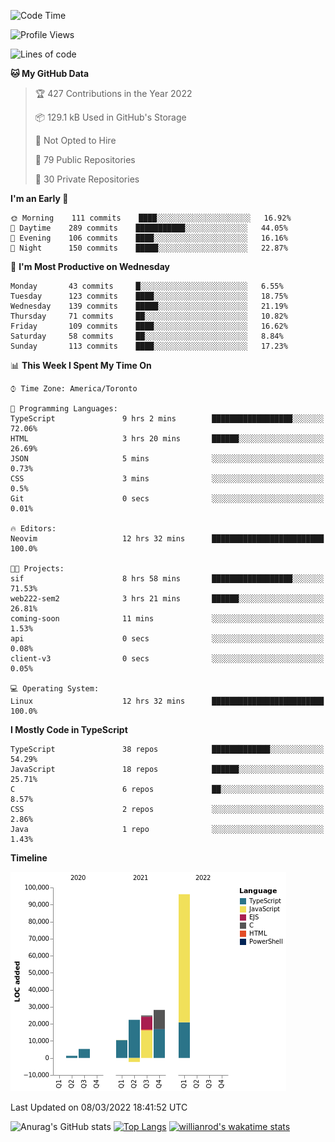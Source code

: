 <!--START_SECTION:waka-->
![Code Time](http://img.shields.io/badge/Code%20Time-176%20hrs%2011%20mins-blue)

![Profile Views](http://img.shields.io/badge/Profile%20Views-24-blue)

![Lines of code](https://img.shields.io/badge/From%20Hello%20World%20I%27ve%20Written-186%20Thousand%20lines%20of%20code-blue)

**🐱 My GitHub Data** 

> 🏆 427 Contributions in the Year 2022
 > 
> 📦 129.1 kB Used in GitHub's Storage 
 > 
> 🚫 Not Opted to Hire
 > 
> 📜 79 Public Repositories 
 > 
> 🔑 30 Private Repositories  
 > 
**I'm an Early 🐤** 

```text
🌞 Morning    111 commits    ████░░░░░░░░░░░░░░░░░░░░░   16.92% 
🌆 Daytime    289 commits    ███████████░░░░░░░░░░░░░░   44.05% 
🌃 Evening    106 commits    ████░░░░░░░░░░░░░░░░░░░░░   16.16% 
🌙 Night      150 commits    █████░░░░░░░░░░░░░░░░░░░░   22.87%

```
📅 **I'm Most Productive on Wednesday** 

```text
Monday       43 commits     █░░░░░░░░░░░░░░░░░░░░░░░░   6.55% 
Tuesday      123 commits    ████░░░░░░░░░░░░░░░░░░░░░   18.75% 
Wednesday    139 commits    █████░░░░░░░░░░░░░░░░░░░░   21.19% 
Thursday     71 commits     ██░░░░░░░░░░░░░░░░░░░░░░░   10.82% 
Friday       109 commits    ████░░░░░░░░░░░░░░░░░░░░░   16.62% 
Saturday     58 commits     ██░░░░░░░░░░░░░░░░░░░░░░░   8.84% 
Sunday       113 commits    ████░░░░░░░░░░░░░░░░░░░░░   17.23%

```


📊 **This Week I Spent My Time On** 

```text
⌚︎ Time Zone: America/Toronto

💬 Programming Languages: 
TypeScript               9 hrs 2 mins        ██████████████████░░░░░░░   72.06% 
HTML                     3 hrs 20 mins       ██████░░░░░░░░░░░░░░░░░░░   26.69% 
JSON                     5 mins              ░░░░░░░░░░░░░░░░░░░░░░░░░   0.73% 
CSS                      3 mins              ░░░░░░░░░░░░░░░░░░░░░░░░░   0.5% 
Git                      0 secs              ░░░░░░░░░░░░░░░░░░░░░░░░░   0.01%

🔥 Editors: 
Neovim                   12 hrs 32 mins      █████████████████████████   100.0%

🐱‍💻 Projects: 
sif                      8 hrs 58 mins       ██████████████████░░░░░░░   71.53% 
web222-sem2              3 hrs 21 mins       ██████░░░░░░░░░░░░░░░░░░░   26.81% 
coming-soon              11 mins             ░░░░░░░░░░░░░░░░░░░░░░░░░   1.53% 
api                      0 secs              ░░░░░░░░░░░░░░░░░░░░░░░░░   0.08% 
client-v3                0 secs              ░░░░░░░░░░░░░░░░░░░░░░░░░   0.05%

💻 Operating System: 
Linux                    12 hrs 32 mins      █████████████████████████   100.0%

```

**I Mostly Code in TypeScript** 

```text
TypeScript               38 repos            █████████████░░░░░░░░░░░░   54.29% 
JavaScript               18 repos            ██████░░░░░░░░░░░░░░░░░░░   25.71% 
C                        6 repos             ██░░░░░░░░░░░░░░░░░░░░░░░   8.57% 
CSS                      2 repos             ░░░░░░░░░░░░░░░░░░░░░░░░░   2.86% 
Java                     1 repo              ░░░░░░░░░░░░░░░░░░░░░░░░░   1.43%

```


**Timeline**

![Chart not found](https://raw.githubusercontent.com/wise-introvert/wise-introvert/master/charts/bar_graph.png) 


 Last Updated on 08/03/2022 18:41:52 UTC
<!--END_SECTION:waka-->

![Anurag's GitHub stats](https://github-readme-stats.vercel.app/api?username=wise-introvert&count_private=true&show_icons=true)
[![Top Langs](https://github-readme-stats.vercel.app/api/top-langs/?username=wise-introvert&langs_count=10)](https://github.com/anuraghazra/github-readme-stats)
[![willianrod's wakatime stats](https://github-readme-stats.vercel.app/api/wakatime?username=wiseintrovert)](https://github.com/anuraghazra/github-readme-stats)
